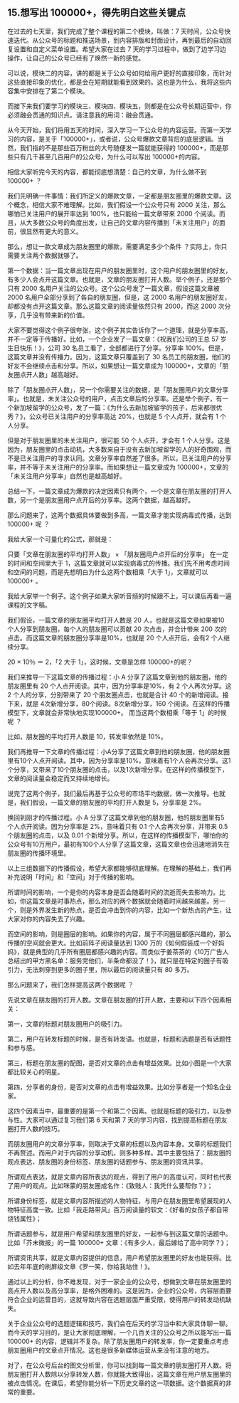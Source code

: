 ## 15.想写出 100000+，得先明白这些关键点
在过去的七天里，我们完成了整个课程的第二个模块，叫做：7 天时间，公众号快速迭代。从公众号的标题和推送场景，到内容排版和封面设计，再到最后的自动回复设置和自定义菜单设置。希望大家在过去 7 天的学习过程中，做到了边学习边操作，让自己的公众号已经有了焕然一新的感觉。


可以说，模块二的内容，讲的都是关于公众号如何给用户更好的直接印象，而针对这些直接印象的优化，都是会在短期就能看到效果的。这也是为什么，我将这些内容集中安排在了第二个模块。


而接下来我们要学习的模块三、模块四、模块五，则都是在公众号长期运营中，你必须融会贯通的知识点。请注意我的用词：融会贯通。


从今天开始，我们将用五天的时间，深入学习一下公众号的内容运营。而第一天学习的内容，是关于「100000+」，或者说，公众号爆款文章背后的底层逻辑。当然，我们指的不是那些百万粉丝的大号随便发一篇就能获得的 100000+，而是那些只有几千甚至几百用户的公众号，为什么可以写出 100000+的内容。


相信大家听完今天的内容，都能彻底想清楚：自己的文章，为什么做不到100000+ ？


我们先明确一件事情：我们所定义的爆款文章，一定都是朋友圈里的爆款文章。这个概念，相信大家不难理解。比如，我们假设一个公众号只有 2000 关注，那么哪怕已关注用户的展开率达到 100%，也只能给一篇文章带来 2000 个阅读。而且，从大多数公众号的角度出发，让自己的文章内容传播到「未关注用户」的面前，很显然有更大的意义。


那么，想让一款文章成为朋友圈里的爆款，需要满足多少个条件 ？实际上，你只需要关注两个数据就够了。


第一个数据：当一篇文章出现在用户的朋友圈里时，这个用户的朋友圈里的好友，有多少人会点开这篇文章。也就是，文章的朋友圈打开人数。举个例子，还是那个只有 2000 名用户关注的公众号。这个公众号发了一篇文章，假设这篇文章被 2000 名用户全部分享到了各自的朋友圈，但是，这 2000 名用户的朋友圈好友，却都没有点开这篇文章。那么这篇文章的阅读量依然只有 2000，而这 2000 次分享，几乎没有带来新的价值。


大家不要觉得这个例子很夸张，这个例子其实告诉你了一个道理，就是分享率高，并不一定等于传播好。比如，一个企业发了一篇文章：《祝我们公司的王总 57 岁生日快乐！》，公司 30 名员工看了，全部都进行了分享。分享率 100%。但是，这篇文章并没有传播力。因为，这篇文章只覆盖到了 30 名员工的朋友圈，他们的好友不会继续点击和分享。所以，如果想让一篇文章成为 100000+，文章的「朋友圈点开人数」越高越好。


除了「朋友圈点开人数」，另一个你需要关注的数据，是「朋友圈用户的文章分享率」。也就是，未关注公众号的用户，点击文章后的分享率。还是举个例子，有一个新加坡留学的公众号，发了一篇：《为什么去新加坡留学的孩子，后来都很优秀？》，公众号已关注用户的分享率高达 20%，也就是 5 个人点开，就会有 1 个人分享。


但是对于朋友圈里的未关注用户，很可能 50 个人点开，才会有 1 个人分享。这是因为，朋友圈里的点击动机，大多数来自于没有去新加坡留学的人的好奇围观，而不是已关注用户的寻求认同。文章分享率自然差了很多。所以，已关注用户的分享率，并不等于未关注用户的分享率。而如果想让一篇文章成为 100000+，文章的「未关注用户分享率」自然也是越高越好。


总结一下，一篇文章成为爆款的决定因素只有两个，一个是文章在朋友圈的打开人数，另一个是朋友圈用户点开后的分享率。这两个数据，越高越好。


那么问题来了，这两个数据具体要做到多高，一篇文章才能实现病毒式传播，达到 100000+ 呢 ？


我给大家一个可量化的公式，那就是：


只要「文章在朋友圈的平均打开人数」 × 「朋友圈用户点开后的分享率」 在一定的时间和空间里大于 1，这篇文章就可以实现病毒式的传播。我们先不用考虑时间和空间的问题，而是先想明白为什么这两个数相乘「大于 1」，文章就可以 100000+ 。


我给大家举一个例子。这个例子如果大家听音频的时候跟不上，可以课后再看一遍课程的文字稿。


我们假设，一篇文章的朋友圈平均打开人数是 20 人，也就是这篇文章如果被10 个人分享到朋友圈，每个人的朋友圈可以贡献 20 次点击，并合计带来 200 次的点击。而这篇文章的朋友圈分享率是10%，也就是 20 个人点开后，会有2 个人继续分享。


20 × 10％ ＝ 2，「2 大于 1」，这时候，文章是怎样 100000+的呢？


我们来推导一下这篇文章的传播过程：小 A 分享了这篇文章到他的朋友圈，他的朋友圈里有 20 个人点开阅读。其中，因为分享率是10%，有 2 个人再次分享。这 2 个人的分享，分别带来了 20 个朋友圈点击，也就是合计 40 个的新增阅读。接下来，就是 4次新增分享，80个阅读。8次新增分享，160 个阅读。在这样的传播模型下，文章就会非常快地实现100000+。
而当这两个数相乘「等于 1」的时候呢 ？


比如，朋友圈的平均打开人数是 10，转发率依然是 10%。


我们再推导一下文章的传播过程：小A分享了这篇文章到他的朋友圈，他的朋友圈里有10个人点开阅读。其中，因为分享率是10%，意味着有1个人会再次分享。这1个分享，又带来了10个朋友圈的点击，以及1次新增分享。在这样的传播模型下，文章的阅读量会稳定而又持续地增长。


说完了这两个例子，我们最后再基于公众号的市场平均数据，做一次推导。也就是，我们假设，一篇文章的朋友圈的平均打开人数是 5，分享率是 2%。


换回到刚才的传播过程。小 A 分享了这篇文章到他的朋友圈，他的朋友圈里有5 个人点开阅读。因为分享率是 2%，意味着只有 0.1 个人会再次分享，并带来 0.5 个朋友圈的点击，以及 0.01 个新增分享。所以，在这样的传播模型下，哪怕你的公众号有10万用户，最初有100个人分享了这篇文章，这篇文章也会迅速地消失在朋友圈的传播环境里。


以上三组数据下的传播假设，希望大家都能够彻底理解。在理解的基础上，我们再补充说明「时间」和「空间」对于传播的影响。


所谓时间的影响，一个是你的内容本身是否会随着时间的流逝而失去影响力。比如，你这篇文章是时事热点，那么对应的两个数据就会随着时间越来越差。另一个，则是外界发生新的热点，是否会冲击到你的内容，比如一个新热点的产生，让大家对你的内容失去了兴趣。


而空间的影响，则是圈层的影响。如果你的内容，属于不同圈层都感兴趣的，那么传播的空间就会更大。比如前阵子阅读量达到 1300 万的《如何假装成一个好妈妈》，就是典型的几乎所有圈层都感兴趣的内容。而类似于姜茶茶的《10万广告人总结出的甲方黑名单：服务完他们，半条命都没了！》，就只是在特定的圈子有吸引力，无法刺穿到更多的圈子里，所以最后的阅读量只有 80 多万。


那么问题来了，我们怎样提高这两个数据呢 ？


先说文章在朋友圈的打开人数。文章在朋友圈的打开人数，主要和以下四个因素相关：


第一，文章的标题对朋友圈用户的吸引力。


第二，用户在转发标题的时候，是否有转发语。也就是，标题和选题是否有话题性和参与感。


第三，标题在朋友圈的配图，是否对文章的点击有增益效果。比如小图是一个大家都比较关心的明星。


第四，分享者的身份，是否对文章的点击有增益效果。比如分享者是一个知名企业家。


这四个因素当中，最重要的是第一个和第二个因素。也就是标题的吸引力，以及参与性。大家可以通过复习我们第 6 天和第 7 天的学习内容，找到提高标题在朋友圈打开人数的技巧。


而朋友圈用户的文章分享率，则取决于文章的标题以及内容本身。文章的标题我们不再赘述。而用户对于内容的分享动机，则多种多样。其中主要包括了：朋友圈的观点表达、朋友圈的身份标签、朋友圈的话题参与、朋友圈的资讯共享。


所谓观点表达，就是文章内容所表达的观点，得到了用户的高度认可，同时也代表了用户的观点。比如咪蒙的朋友圈成名作：《致贱人：我凭什么要帮你？》；


所谓身份标签，就是文章内容所描述的人物特征，与用户在朋友圈里希望展现的人物特征高度一致。比如「我走路带风」百万阅读量的软文：《好看的女孩子都自带烧钱属性》；


所谓话题参与，就是用户希望和朋友圈里的好友，一起参与到这篇文章的话题中。比如「芥末微报」的一篇 100000+ 文章：《有多少人，最后嫁给了高中同学？》；


所谓资讯共享，就是文章内容提供的信息，用户希望朋友圈里的好友也能获得。比如去年年底的刷屏级文章《罗一笑，你给我站住！》。


通过以上的分析，你不难发现，对于一家企业的公众号，想做到文章在朋友圈里的高点开人数以及高分享率，是格外困难的。这是因为，企业的公众号，内容层面要符合企业的运营目的，这就导致内容在选题层面严重受限，使得用户的转发动机缺失。


关于企业公众号的选题逻辑和技巧，我们会在后天的学习当中和大家具体聊一聊。而今天的学习目的，是让大家彻底理解，一个几百关注的公众号之所以能写出一篇 100000+ 的内容，逻辑并不复杂。除了朋友圈用户的转发率，你一定要重点考虑朋友圈用户的文章点开情况。这也是很多新媒体运营从来没有注意的地方。


对了，在公众号后台的图文分析里，你可以找到每一篇文章的朋友圈打开人数。将朋友圈打开人数除以分享转发人数，你就能大致得出，这篇文章在用户朋友圈里的被点击情况。在课后，希望你能分析一下历史文章的这一项数据。这个数据真的非常的重要。

